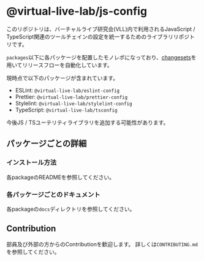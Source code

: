 
# @virtual-live-lab/js-config

このリポジトリは、バーチャルライブ研究会(VLL)内で利用されるJavaScript / TypeScript関連のツールチェインの設定を統一するためのライブラリリポジトリです。

`packages`以下に各パッケージを配置したモノレポになっており、[changesets](https://github.com/changesets/changesets)を用いてリリースフローを自動化しています。

現時点で以下のパッケージが含まれています。

- ESLint: `@virtual-live-lab/eslint-config`
- Prettier: `@virtual-live-lab/prettier-config`
- Stylelint: `@virtual-live-lab/stylelint-config`
- TypeScript: `@virtual-live-lab/tsconfig`

今後JS / TSユーテリティライブラリを追加する可能性があります。

## パッケージごとの詳細

### インストール方法

各packageのREADMEを参照してください。

### 各パッケージごとのドキュメント

各packageの`docs`ディレクトリを参照してください。

## Contribution

部員及び外部の方からのContributionを歓迎します。
詳しくは`CONTRIBUTING.md`を参照してください。
